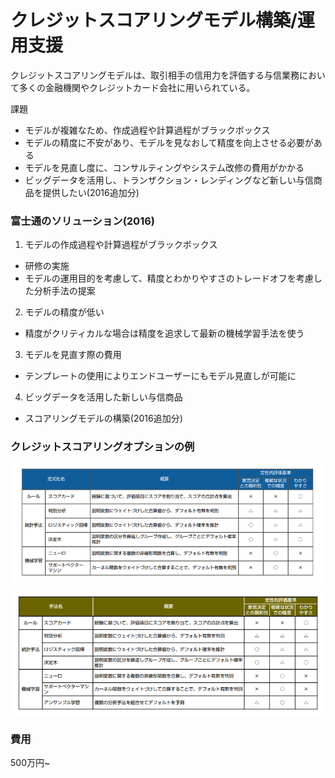 # クレジットスコアリングモデル構築/運用支援

クレジットスコアリングモデルは、取引相手の信用力を評価する与信業務において多くの金融機関やクレジットカード会社に用いられている。

課題
* モデルが複雑なため、作成過程や計算過程がブラックボックス
* モデルの精度に不安があり、モデルを見なおして精度を向上させる必要がある
* モデルを見直し度に、コンサルティングやシステム改修の費用がかかる
* ビッグデータを活用し、トランザクション・レンディングなど新しい与信商品を提供したい(2016追加分)

### 富士通のソリューション(2016)
1. モデルの作成過程や計算過程がブラックボックス
  * 研修の実施
  * モデルの運用目的を考慮して、精度とわかりやすさのトレードオフを考慮した分析手法の提案
2. モデルの精度が低い
  * 精度がクリティカルな場合は精度を追求して最新の機械学習手法を使う
3. モデルを見直す際の費用
  * テンプレートの使用によりエンドユーザーにもモデル見直しが可能に
4. ビッグデータを活用した新しい与信商品
  * スコアリングモデルの構築(2016追加分)

### クレジットスコアリングオプションの例

![fujitsu](figure/fujitsu.png)

![fujitsu2016](figure/fujitsu2016.png)

### 費用
500万円~
